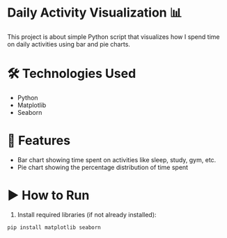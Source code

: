 # Daily Activity Visualization 📊

This project is about simple Python script that visualizes how I spend time on daily activities using bar and pie charts.

# 🛠 Technologies Used

- Python
- Matplotlib
- Seaborn

# 📌 Features

- Bar chart showing time spent on activities like sleep, study, gym, etc.
- Pie chart showing the percentage distribution of time spent

# ▶️ How to Run

1. Install required libraries (if not already installed):

```bash
pip install matplotlib seaborn
